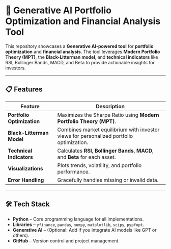 # 🧠 Generative AI Portfolio Optimization and Financial Analysis Tool  

This repository showcases a **Generative AI-powered tool** for **portfolio optimization** and **financial analysis**. The tool leverages **Modern Portfolio Theory (MPT)**, the **Black-Litterman model**, and **technical indicators** like RSI, Bollinger Bands, MACD, and Beta to provide actionable insights for investors.  

---

## 📋 Features  

| **Feature**              | **Description**                              |
|--------------------------|----------------------------------------------|
| **Portfolio Optimization** | Maximizes the Sharpe Ratio using **Modern Portfolio Theory (MPT)**. |
| **Black-Litterman Model** | Combines market equilibrium with investor views for personalized portfolio optimization. |
| **Technical Indicators**  | Calculates **RSI**, **Bollinger Bands**, **MACD**, and **Beta** for each asset. |
| **Visualizations**        | Plots trends, volatility, and portfolio performance. |
| **Error Handling**        | Gracefully handles missing or invalid data. |

---

## 🛠️ Tech Stack  

- **Python** – Core programming language for all implementations.  
- **Libraries** – `yfinance`, `pandas`, `numpy`, `matplotlib`, `scipy`, `pypfopt`.  
- **Generative AI** – (Optional: Add if you integrate AI models like GPT or others).  
- **GitHub** – Version control and project management.  
